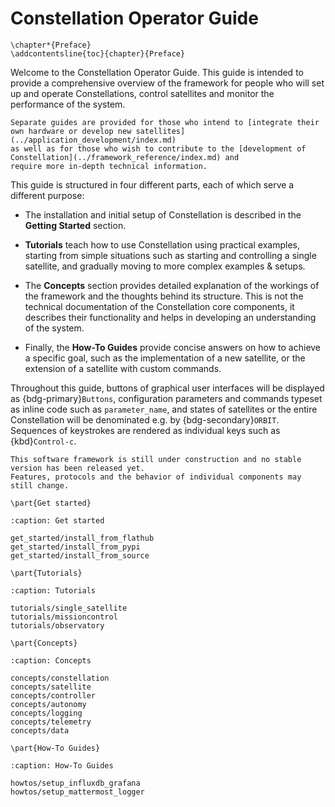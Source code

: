 # Constellation Operator Guide

```{raw} latex
\chapter*{Preface}
\addcontentsline{toc}{chapter}{Preface}
```

Welcome to the Constellation Operator Guide. This guide is intended to provide a comprehensive overview of the framework for
people who will set up and operate Constellations, control satellites and monitor the performance of the system.

```{seealso}
Separate guides are provided for those who intend to [integrate their own hardware or develop new satellites](../application_development/index.md)
as well as for those who wish to contribute to the [development of Constellation](../framework_reference/index.md) and
require more in-depth technical information.
```

This guide is structured in four different parts, each of which serve a different purpose:

* The installation and initial setup of Constellation is described in the **Getting Started** section.

* **Tutorials** teach how to use Constellation using practical examples, starting from simple situations such as starting and
  controlling a single satellite, and gradually moving to more complex examples & setups.

* The **Concepts** section provides detailed explanation of the workings of the framework and the thoughts behind its structure.
  This is not the technical documentation of the Constellation core components, it describes their functionality and helps
  in developing an understanding of the system.

* Finally, the **How-To Guides** provide concise answers on how to achieve a specific goal, such as the implementation of a
  new satellite, or the extension of a satellite with custom commands.

Throughout this guide, buttons of graphical user interfaces will be displayed as {bdg-primary}`Buttons`, configuration
parameters and commands typeset as inline code such as `parameter_name`, and states of satellites or the entire Constellation
will be denominated e.g. by {bdg-secondary}`ORBIT`. Sequences of keystrokes are rendered as individual keys such as {kbd}`Control-c`.

```{warning}
This software framework is still under construction and no stable version has been released yet.
Features, protocols and the behavior of individual components may still change.
```

```{raw} latex
\part{Get started}
```

```{toctree}
:caption: Get started

get_started/install_from_flathub
get_started/install_from_pypi
get_started/install_from_source
```

```{raw} latex
\part{Tutorials}
```

```{toctree}
:caption: Tutorials

tutorials/single_satellite
tutorials/missioncontrol
tutorials/observatory
```

```{raw} latex
\part{Concepts}
```

```{toctree}
:caption: Concepts

concepts/constellation
concepts/satellite
concepts/controller
concepts/autonomy
concepts/logging
concepts/telemetry
concepts/data
```

```{raw} latex
\part{How-To Guides}
```

```{toctree}
:caption: How-To Guides

howtos/setup_influxdb_grafana
howtos/setup_mattermost_logger
```
